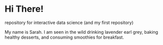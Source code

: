 # Hi There!

repository for interactive data science (and my first repository) 

My name is Sarah. I am seen in the wild drinking lavender earl grey, baking healthy desserts, and consuming smoothies for breakfast.
